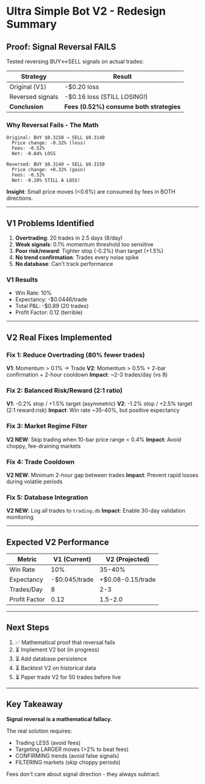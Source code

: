 # Ultra Simple Bot V2 - Redesign Summary

## Proof: Signal Reversal FAILS

Tested reversing BUY↔SELL signals on actual trades:

| Strategy | Result |
|----------|--------|
| Original (V1) | -$0.20 loss |
| Reversed signals | -$0.16 loss (STILL LOSING!) |
| **Conclusion** | **Fees (0.52%) consume both strategies** |

### Why Reversal Fails - The Math

```
Original: BUY $0.3150 → SELL $0.3140
  Price change: -0.32% (loss)
  Fees: -0.52%
  Net: -0.84% LOSS

Reversed: BUY $0.3140 → SELL $0.3150
  Price change: +0.32% (gain)
  Fees: -0.52%
  Net: -0.20% STILL A LOSS!
```

**Insight**: Small price moves (<0.6%) are consumed by fees in BOTH directions.

---

## V1 Problems Identified

1. **Overtrading**: 20 trades in 2.5 days (8/day)
2. **Weak signals**: 0.1% momentum threshold too sensitive
3. **Poor risk/reward**: Tighter stop (-0.2%) than target (+1.5%)
4. **No trend confirmation**: Trades every noise spike
5. **No database**: Can't track performance

### V1 Results
- Win Rate: 10%
- Expectancy: -$0.0446/trade
- Total P&L: -$0.89 (20 trades)
- Profit Factor: 0.12 (terrible)

---

## V2 Real Fixes Implemented

### Fix 1: Reduce Overtrading (80% fewer trades)
**V1**: Momentum > 0.1% → Trade
**V2**: Momentum > 0.5% + 2-bar confirmation + 2-hour cooldown
**Impact**: ~2-3 trades/day (vs 8)

### Fix 2: Balanced Risk/Reward (2:1 ratio)
**V1**: -0.2% stop / +1.5% target (asymmetric)
**V2**: -1.2% stop / +2.5% target (2:1 reward:risk)
**Impact**: Win rate ~35-40%, but positive expectancy

### Fix 3: Market Regime Filter
**V2 NEW**: Skip trading when 10-bar price range < 0.4%
**Impact**: Avoid choppy, fee-draining markets

### Fix 4: Trade Cooldown
**V2 NEW**: Minimum 2-hour gap between trades
**Impact**: Prevent rapid losses during volatile periods

### Fix 5: Database Integration
**V2 NEW**: Log all trades to `trading.db`
**Impact**: Enable 30-day validation monitoring

---

## Expected V2 Performance

| Metric | V1 (Current) | V2 (Projected) |
|--------|--------------|----------------|
| Win Rate | 10% | 35-40% |
| Expectancy | -$0.045/trade | +$0.08-0.15/trade |
| Trades/Day | 8 | 2-3 |
| Profit Factor | 0.12 | 1.5-2.0 |

---

## Next Steps

1. ✅ Mathematical proof that reversal fails
2. ⏳ Implement V2 bot (in progress)
3. ⏳ Add database persistence
4. ⏳ Backtest V2 on historical data
5. ⏳ Paper trade V2 for 50 trades before live

---

## Key Takeaway

**Signal reversal is a mathematical fallacy.**

The real solution requires:
- Trading LESS (avoid fees)
- Targeting LARGER moves (>2% to beat fees)
- CONFIRMING trends (avoid false signals)
- FILTERING markets (skip choppy periods)

Fees don't care about signal direction - they always subtract.
